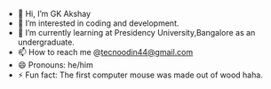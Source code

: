 - 👋 Hi, I’m GK Akshay
- 👀 I’m interested in coding and development.
- 🌱 I’m currently learning at Presidency University,Bangalore as an undergraduate.
- 📫 How to reach me @tecnoodin44@gmail.com
- 😄 Pronouns: he/him
- ⚡ Fun fact: The first computer mouse was made out of wood haha.

<!---
GK123Akshay/GK123Akshay is a ✨ special ✨ repository because its `README.md` (this file) appears on your GitHub profile.
You can click the Preview link to take a look at your changes.
--->
